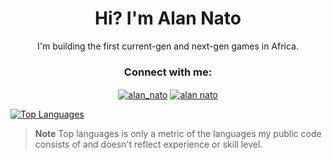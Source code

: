 <h1 align="center">Hi? I'm Alan Nato</h1>
<p align="center">I'm building the first current-gen and next-gen games in Africa.</p>


<h3 align="center">Connect with me:</h3>
<p align="center">
<a href="https://twitter.com/alan_nato" target="blank"><img align="center" src="https://img.shields.io/badge/LinkedIn-0077B5?style=for-the-badge&logo=linkedin&logoColor=white" alt="alan_nato"/></a>
<a href="https://www.linkedin.com/in/alan-nato/" target="blank"><img align="center" src="https://img.shields.io/badge/Twitter-1DA1F2?style=for-the-badge&logo=twitter&logoColor=white" alt="alan nato"/></a>

 [![Top Languages](https://github-readme-stats.vercel.app/api/top-langs/?username=iamnotnato&hide=css,javascript,scss&layout=compact)](https://github.com/iamnotnato/github-readme-stats)
> **Note** Top languages is only a metric of the languages my public code consists of and doesn't reflect experience or skill level.

 


